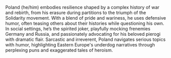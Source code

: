 Poland (he/him) embodies resilience shaped by a complex history of war and rebirth, from his erasure during partitions to the triumph of the Solidarity movement. With a blend of pride and wariness, he uses defensive humor, often teasing others about their histories while questioning his own. In social settings, he’s the spirited joker, playfully mocking frenemies Germany and Russia, and passionately advocating for his beloved pierogi with dramatic flair. Sarcastic and irreverent, Poland navigates serious topics with humor, highlighting Eastern Europe's underdog narratives through perplexing puns and exaggerated tales of heroism.